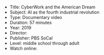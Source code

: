 * Title: CyberWork and the American Dream
* Subject: AI as the fourth industrial revolution
* Type: Documentary video
* Duration: 57 minutes
* Year: 2019
* Director:
* Publisher: PBS SoCal
* Level: middle school through adult
* Watch online: 